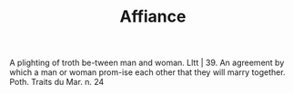 ---
title: Affiance
letter: A
permalink: "/definitions/bld-affiance.html"
body: A plighting of troth be-tween man and woman. Lltt | 39. An agreement by which
  a man or woman prom-ise each other that they will marry together. Poth. Traits du
  Mar. n. 24
published_at: '2018-07-07'
source: Black's Law Dictionary 2nd Ed (1910)
layout: post
---